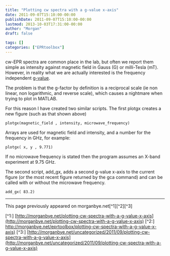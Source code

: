 ```yaml
---
title: "Plotting cw spectra with a g-value x-axis"
date: 2011-09-07T15:10:00-00:00
publishDate: 2011-09-07T15:10:00-00:00
lastmod: 2013-10-03T17:31:00-00:00
author: "Morgan"
draft: false

tags: []
categories: ["EPRtoolbox"]
---
```


cw-EPR spectra are common place in the lab, but often we report them simple as intensity against magnetic field in Gauss (G) or milli-Tesla (mT). However, in reality what we are actually interested is the frequency independent [g-value](http://en.wikipedia.org/wiki/G-factor_(physics)).

The problem is that the g-factor by definition is a reciprocal scale (ie non linear, non logarithmic, and reverse scale), which causes a nightmare when trying to plot in MATLAB.

For this reason I have created two similar scripts. The first plotgx creates a new figure (such as that shown above)
```
plotgx(magnetic_field , intensity, microwave_frequency)
```

Arrays are used for magnetic field and intensity, and a number for the frequency in GHz, for example:
```
plotgx( x, y , 9.771)
```

If no microwave frequency is stated then the program assumes an X-band experiment at 9.75 GHz.

The second script, add_gx, adds a second g-value x-axis to the current figure (or the most recent figure returned by the gca command) and can be called with or without the microwave frequency.
```
add_gx( 83.2)
```


----
This page previously appeared on morganbye.net[^1][^2][^3]

[^1:] [http://morganbye.net/plotting-cw-spectra-with-a-g-value-x-axis](http://morganbye.net/plotting-cw-spectra-with-a-g-value-x-axis)
[^2:] [http://morganbye.net/eprtoolbox/plotting-cw-spectra-with-a-g-value-x-axis)](http://morganbye.net/eprtoolbox/plotting-cw-spectra-with-a-g-value-x-axis)
[^3:] [http://morganbye.net/uncategorized/2011/09/plotting-cw-spectra-with-a-g-value-x-axis](http://morganbye.net/uncategorized/2011/09/plotting-cw-spectra-with-a-g-value-x-axis)
